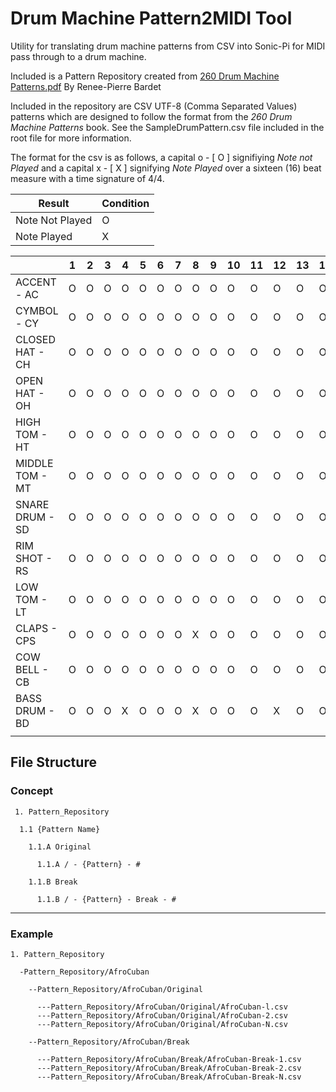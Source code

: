 <h1> Drum Machine Pattern2MIDI Tool </h1>

Utility for translating drum machine patterns from CSV into Sonic-Pi for MIDI pass through to a drum machine.

Included is a Pattern Repository created from [260 Drum Machine Patterns.pdf](https://www.pdf-archive.com/2017/02/23/260-drum-machine-patterns/260-drum-machine-patterns.pdf)   By Renee-Pierre Bardet

Included in the repository are CSV UTF-8 (Comma Separated Values) patterns which are designed to follow the format from the *260 Drum Machine Patterns* book. See the SampleDrumPattern.csv file included in the root file for more information.

The format for the csv is as follows, a capital o - [ O ] signifiying *Note not Played* and a capital x - [ X ] signifying *Note Played* over a sixteen (16) beat measure with a time signature of 4/4. 

| Result | Condition |
| ----------- | ----------- |
| Note Not Played | O |
| Note Played | X |

|                 | 1 | 2 | 3 | 4 | 5 | 6 | 7 | 8 | 9 | 10 | 11 | 12 | 13 | 14 | 15 | 16 |
| --------------- | - | - | - | - | - | - | - | - | - | -- | -- | -- | -- | -- | -- | -- |
| ACCENT - AC     | O | O | O | O | O | O | O | O | O | O  | O  | O  | O  | O  | O  | O  |
| CYMBOL - CY     | O | O | O | O | O | O | O | O | O | O  | O  | O  | O  | O  | O  | O  |
| CLOSED HAT - CH | O | O | O | O | O | O | O | O | O | O  | O  | O  | O  | O  | O  | O  |
| OPEN HAT - OH   | O | O | O | O | O | O | O | O | O | O  | O  | O  | O  | O  | O  | O  |
| HIGH TOM - HT   | O | O | O | O | O | O | O | O | O | O  | O  | O  | O  | O  | O  | O  |
| MIDDLE TOM - MT | O | O | O | O | O | O | O | O | O | O  | O  | O  | O  | O  | O  | O  |
| SNARE DRUM - SD | O | O | O | O | O | O | O | O | O | O  | O  | O  | O  | O  | O  | O  |
| RIM SHOT - RS   | O | O | O | O | O | O | O | O | O | O  | O  | O  | O  | O  | O  | O  |
| LOW TOM - LT    | O | O | O | O | O | O | O | O | O | O  | O  | O  | O  | O  | O  | O  |
| CLAPS - CPS     | O | O | O | O | O | O | O | X | O | O  | O  | O  | O  | O  | O  | X  |
| COW BELL - CB   | O | O | O | O | O | O | O | O | O | O  | O  | O  | O  | O  | O  | O  |
| BASS DRUM - BD  | O | O | O | X | O | O | O | X | O | O  | O  | X  | O  | O  | O  | X  |
|                 |   |   |   |   |   |   |   |   |   |    |    |    |    |    |    |    |


<h2> File Structure </h2> 
<h3> Concept </h3> 

     1. Pattern_Repository

      1.1 {Pattern Name}
  
        1.1.A Original
    
          1.1.A / - {Pattern} - #
      
        1.1.B Break
    
          1.1.B / - {Pattern} - Break - #
      
---
<h3> Example </h3>

    1. Pattern_Repository

      -Pattern_Repository/AfroCuban

        --Pattern_Repository/AfroCuban/Original

          ---Pattern_Repository/AfroCuban/Original/AfroCuban-l.csv
          ---Pattern_Repository/AfroCuban/Original/AfroCuban-2.csv
          ---Pattern_Repository/AfroCuban/Original/AfroCuban-N.csv

        --Pattern_Repository/AfroCuban/Break

          ---Pattern_Repository/AfroCuban/Break/AfroCuban-Break-1.csv
          ---Pattern_Repository/AfroCuban/Break/AfroCuban-Break-2.csv
          ---Pattern_Repository/AfroCuban/Break/AfroCuban-Break-N.csv
